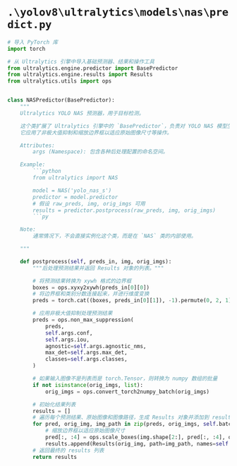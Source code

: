 # `.\yolov8\ultralytics\models\nas\predict.py`

```py
# 导入 PyTorch 库
import torch

# 从 Ultralytics 引擎中导入基础预测器、结果和操作工具
from ultralytics.engine.predictor import BasePredictor
from ultralytics.engine.results import Results
from ultralytics.utils import ops


class NASPredictor(BasePredictor):
    """
    Ultralytics YOLO NAS 预测器，用于目标检测。

    这个类扩展了 Ultralytics 引擎中的 `BasePredictor`，负责对 YOLO NAS 模型生成的原始预测进行后处理。
    它应用了非极大值抑制和缩放边界框以适应原始图像尺寸等操作。

    Attributes:
        args (Namespace): 包含各种后处理配置的命名空间。

    Example:
        ```python
        from ultralytics import NAS

        model = NAS('yolo_nas_s')
        predictor = model.predictor
        # 假设 raw_preds, img, orig_imgs 可用
        results = predictor.postprocess(raw_preds, img, orig_imgs)
        ```py

    Note:
        通常情况下，不会直接实例化这个类，而是在 `NAS` 类的内部使用。

    """

    def postprocess(self, preds_in, img, orig_imgs):
        """后处理预测结果并返回 Results 对象的列表。"""

        # 将预测结果转换为 xywh 格式的边界框
        boxes = ops.xyxy2xywh(preds_in[0][0])
        # 将边界框和类别分数连接起来，并进行维度变换
        preds = torch.cat((boxes, preds_in[0][1]), -1).permute(0, 2, 1)

        # 应用非极大值抑制处理预测结果
        preds = ops.non_max_suppression(
            preds,
            self.args.conf,
            self.args.iou,
            agnostic=self.args.agnostic_nms,
            max_det=self.args.max_det,
            classes=self.args.classes,
        )

        # 如果输入图像不是列表而是 torch.Tensor，则转换为 numpy 数组的批量
        if not isinstance(orig_imgs, list):
            orig_imgs = ops.convert_torch2numpy_batch(orig_imgs)

        # 初始化结果列表
        results = []
        # 遍历每个预测结果、原始图像和图像路径，生成 Results 对象并添加到 results 列表中
        for pred, orig_img, img_path in zip(preds, orig_imgs, self.batch[0]):
            # 缩放边界框以适应原始图像尺寸
            pred[:, :4] = ops.scale_boxes(img.shape[2:], pred[:, :4], orig_img.shape)
            results.append(Results(orig_img, path=img_path, names=self.model.names, boxes=pred))
        # 返回最终的 results 列表
        return results
```